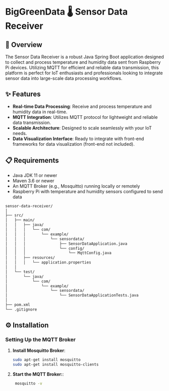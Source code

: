 # BigGreenData 🌡️ Sensor Data Receiver

## 📜 Overview

The Sensor Data Receiver is a robust Java Spring Boot application designed to collect and process temperature and humidity data sent from Raspberry Pi devices. Utilizing MQTT for efficient and reliable data transmission, this platform is perfect for IoT enthusiasts and professionals looking to integrate sensor data into large-scale data processing workflows.

## ✨ Features

- **Real-time Data Processing**: Receive and process temperature and humidity data in real-time.
- **MQTT Integration**: Utilizes MQTT protocol for lightweight and reliable data transmission.
- **Scalable Architecture**: Designed to scale seamlessly with your IoT needs.
- **Data Visualization Interface**: Ready to integrate with front-end frameworks for data visualization (front-end not included).

## 📋 Requirements

- Java JDK 11 or newer
- Maven 3.6 or newer
- An MQTT Broker (e.g., Mosquitto) running locally or remotely
- Raspberry Pi with temperature and humidity sensors configured to send data

```bash
sensor-data-receiver/
│
├── src/
│   ├── main/
│   │   ├── java/
│   │   │   └── com/
│   │   │       └── example/
│   │   │           └── sensordata/
│   │   │               ├── SensorDataApplication.java
│   │   │               └── config/
│   │   │                   └── MqttConfig.java
│   │   ├── resources/
│   │   │   └── application.properties
│   │
│   └── test/
│       └── java/
│           └── com/
│               └── example/
│                   └── sensordata/
│                       └── SensorDataApplicationTests.java
│
├── pom.xml
└── .gitignore
```

## ⚙️ Installation

### Setting Up the MQTT Broker

1. **Install Mosquitto Broker**:
   ```bash
   sudo apt-get install mosquitto
   sudo apt-get install mosquitto-clients
   ```
2. **Start the MQTT Broker:**:
   ```bash
    mosquitto -v
   ```
